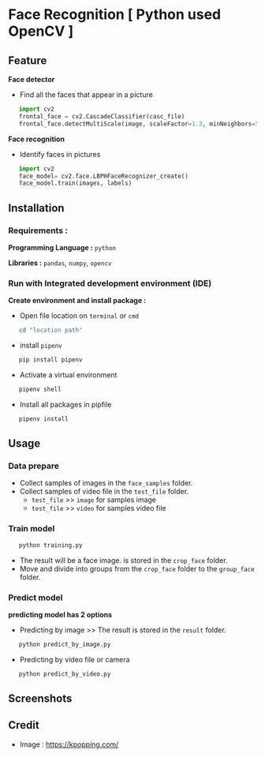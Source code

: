 # Face Recognition [ Python used OpenCV ]
## Feature
**Face detector**
   -  Find all the faces that appear in a picture
   ```python
      import cv2
      frontal_face = cv2.CascadeClassifier(casc_file)
      frontal_face.detectMultiScale(image, scaleFactor=1.3, minNeighbors=5, minSize=(30,30))
   ```
**Face recognition**
   -  Identify faces in pictures
```python
   import cv2
   face_model= cv2.face.LBPHFaceRecognizer_create()
   face_model.train(images, labels)
```
## Installation

### Requirements :
**Programming Language :** `python`

**Libraries :** `pandas`,  `numpy`,  `opencv`

### Run with Integrated development environment (IDE)
**Create environment and install package :**
   -  Open file location on `terminal` or `cmd`
```bash
   cd "location path"
```
   -  install `pipenv`
```bash
   pip install pipenv
```
   -  Activate a virtual environment
```bash
   pipenv shell
```
   -  Install all packages in pipfile
```bash
   pipenv install
```


## Usage

### Data prepare
   -  Collect samples of images in the `face_samples` folder.
   -  Collect samples of video file in the `test_file` folder.
      -  `test_file` >> `image` for samples image
      -  `test_file` >> `video` for samples video file
### Train model
```bash
   python training.py
```
   -  The result will be a face image. is stored in the `crop_face` folder. 
   -  Move and divide into groups from the `crop_face` folder to the `group_face` folder.

### Predict model
**predicting model has 2 options**
   -  Predicting by image >> The result is stored in the `result` folder.
```bash
   python predict_by_image.py
```
   -  Predicting by video file or camera
```bash
   python predict_by_video.py
```

## Screenshots



## Credit
   -  Image : https://kpopping.com/
